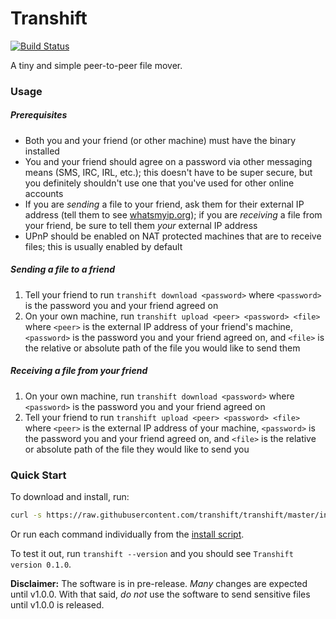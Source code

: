 # Transhift
[![Build Status](https://travis-ci.org/transhift/transhift.svg?branch=master)](https://travis-ci.org/transhift/transhift)

A tiny and simple peer-to-peer file mover.

### Usage

##### Prerequisites

* Both you and your friend (or other machine) must have the binary installed
* You and your friend should agree on a password via other messaging means (SMS, IRC, IRL, etc.); this doesn't have to be super secure, but you definitely shouldn't use one that you've used for other online accounts
* If you are *sending* a file to your friend, ask them for their external IP address (tell them to see [whatsmyip.org](http://www.whatsmyip.org/)); if you are *receiving* a file from your friend, be sure to tell them *your* external IP address
* UPnP should be enabled on NAT protected machines that are to receive files; this is usually enabled by default

##### Sending a file to a friend

1. Tell your friend to run `transhift download <password>` where `<password>` is the password you and your friend agreed on
2. On your own machine, run `transhift upload <peer> <password> <file>` where `<peer>` is the external IP address of your friend's machine, `<password>` is the password you and your friend agreed on, and `<file>` is the relative or absolute path of the file you would like to send them

##### Receiving a file from your friend

1. On your own machine, run `transhift download <password>` where `<password>` is the password you and your friend agreed on
2. Tell your friend to run `transhift upload <peer> <password> <file>` where `<peer>` is the external IP address of your machine, `<password>` is the password you and your friend agreed on, and `<file>` is the relative or absolute path of the file they would like to send you

### Quick Start

To download and install, run:

```bash
curl -s https://raw.githubusercontent.com/transhift/transhift/master/install.sh | bash
```

Or run each command individually from the [install script](https://github.com/transhift/transhift/blob/master/install.sh).

To test it out, run `transhift --version` and you should see `Transhift version 0.1.0`.

**Disclaimer:** The software is in pre-release. *Many* changes are expected until v1.0.0. With that said, *do not* use the software to send sensitive files until v1.0.0 is released.
